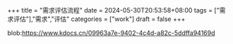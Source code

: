 +++
title = "需求评估流程"
date = 2024-05-30T20:53:58+08:00
tags = ["需求评估"],"需求","评估"
categories = ["work"]
draft = false
+++

blob:https://www.kdocs.cn/09963a7e-9402-4c4d-a82c-5ddffa94169d